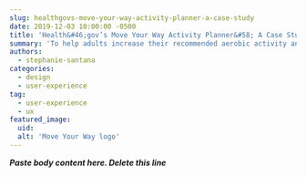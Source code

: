 ```yaml
---
slug: healthgovs-move-your-way-activity-planner-a-case-study
date: 2019-12-03 10:00:00 -0500
title: 'Health&#46;gov’s Move Your Way Activity Planner&#58; A Case Study'
summary: 'To help adults increase their recommended aerobic activity and strength training, the Office of Disease Prevention and Health Promotion &#40;ODPHP&#41; of the U&#46;S&#46; Department of Health and Human Services &#40;HHS&#41; has developed a bilingual online tool using audience research and iterative feedback&#46;'
authors: 
  - stephanie-santana
categories: 
  - design
  - user-experience
tag: 
  - user-experience
  - ux
featured_image: 
  uid: 
  alt: 'Move Your Way logo'
---
```


***Paste body content here. Delete this line***
